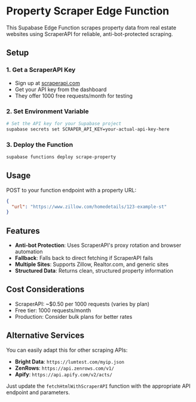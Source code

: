 # Property Scraper Edge Function

This Supabase Edge Function scrapes property data from real estate websites using ScraperAPI for reliable, anti-bot-protected scraping.

## Setup

### 1. Get a ScraperAPI Key
- Sign up at [scraperapi.com](https://scraperapi.com)
- Get your API key from the dashboard
- They offer 1000 free requests/month for testing

### 2. Set Environment Variable
```bash
# Set the API key for your Supabase project
supabase secrets set SCRAPER_API_KEY=your-actual-api-key-here
```

### 3. Deploy the Function
```bash
supabase functions deploy scrape-property
```

## Usage

POST to your function endpoint with a property URL:

```json
{
  "url": "https://www.zillow.com/homedetails/123-example-st"
}
```

## Features

- **Anti-bot Protection**: Uses ScraperAPI's proxy rotation and browser automation
- **Fallback**: Falls back to direct fetching if ScraperAPI fails
- **Multiple Sites**: Supports Zillow, Realtor.com, and generic sites
- **Structured Data**: Returns clean, structured property information

## Cost Considerations

- ScraperAPI: ~$0.50 per 1000 requests (varies by plan)
- Free tier: 1000 requests/month
- Production: Consider bulk plans for better rates

## Alternative Services

You can easily adapt this for other scraping APIs:
- **Bright Data**: `https://lumtest.com/myip.json`
- **ZenRows**: `https://api.zenrows.com/v1/`
- **Apify**: `https://api.apify.com/v2/acts/`

Just update the `fetchHtmlWithScraperAPI` function with the appropriate API endpoint and parameters. 